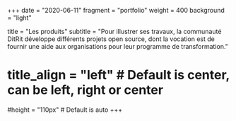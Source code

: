 +++
date = "2020-06-11"
fragment = "portfolio"
weight = 400
background = "light"

title = "Les produits"
subtitle = "Pour illustrer ses travaux, la communauté DitRit développe différents projets open source, dont la vocation est de fournir une aide aux organisations pour leur programme de transformation."

# title_align = "left" # Default is center, can be left, right or center

#height = "110px" # Default is auto
+++